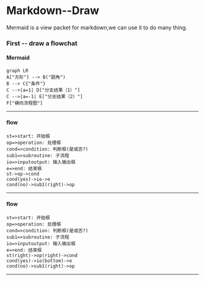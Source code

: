 # Markdown--Draw
Mermaid is a view packet for markdown,we can use it to do many thing.
### First -- draw a flowchat
#### Mermaid
```mermaid
graph LR
A["方形"] --> B("圆角")
B --> C{"条件"}
C -->|a=1| D["分支结果（1）"]
C -->|a=-1| E["分支结果（2）"]
F["横向流程图"]
```
---
#### flow
```flow
st=>start: 开始框
op=>operation: 处理框
cond=>condition: 判断框(是或否?)
sub1=>subroutine: 子流程
io=>inputoutput: 输入输出框
e=>end: 结束框
st->op->cond
cond(yes)->io->e
cond(no)->sub1(right)->op
```
---
#### flow
```flow
st=>start: 开始框
op=>operation: 处理框
cond=>condition: 判断框(是或否?)
sub1=>subroutine: 子流程
io=>inputoutput: 输入输出框
e=>end: 结束框
st(right)->op(right)->cond
cond(yes)->io(bottom)->e
cond(no)->sub1(right)->op
```
---
